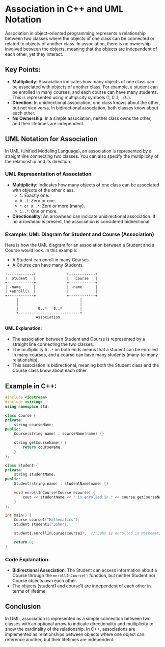 
# Association in C++ and UML Notation

Association in object-oriented programming represents a relationship between two classes where the objects of one class can be connected or related to objects of another class. In association, there is no ownership involved between the objects, meaning that the objects are independent of each other, yet they interact.

## Key Points:
- **Multiplicity**: Association indicates how many objects of one class can be associated with objects of another class. For example, a student can be enrolled in many courses, and each course can have many students. This is represented using multiplicity symbols (1, 0..1, *, 0..*).
- **Direction**: In unidirectional association, one class knows about the other, but not vice versa. In bidirectional association, both classes know about each other.
- **No Ownership**: In a simple association, neither class owns the other, and their lifetimes are independent.

## UML Notation for Association

In UML (Unified Modeling Language), an association is represented by a straight line connecting two classes. You can also specify the multiplicity of the relationship and its direction.

### UML Representation of Association
- **Multiplicity**: Indicates how many objects of one class can be associated with objects of the other class.
  - `1`: Exactly one.
  - `0..1`: Zero or one.
  - `* or 0..*`: Zero or more (many).
  - `1..*`: One or more.
- **Directionality**: An arrowhead can indicate unidirectional association. If no arrowhead is present, the association is considered bidirectional.

### Example: UML Diagram for Student and Course (Association)
Here is how the UML diagram for an association between a Student and a Course would look. In this example:

- A Student can enroll in many Courses.
- A Course can have many Students.

```
+------------+              +------------+
|  Student   |              |   Course   |
+------------+              +------------+
| -name      |              | -name      |
| +enroll()  |              |            |
+------------+              +------------+
     |                            |
     |                            |
     |         0..*   0..*        |
     +----------------------------+
              Association
```

#### UML Explanation:
- The association between Student and Course is represented by a straight line connecting the two classes.
- The multiplicity `0..*` on both ends means that a student can be enrolled in many courses, and a course can have many students (many-to-many relationship).
- This association is bidirectional, meaning both the Student class and the Course class know about each other.

## Example in C++:
```cpp
#include <iostream>
#include <string>
using namespace std;

class Course {
private:
    string courseName;
public:
    Course(string name) : courseName(name) {}

    string getCourseName() {
        return courseName;
    }
};

class Student {
private:
    string studentName;
public:
    Student(string name) : studentName(name) {}

    void enrollInCourse(Course &course) {
        cout << studentName << " is enrolled in " << course.getCourseName() << endl;
    }
};

int main() {
    Course course1("Mathematics");
    Student student1("John");

    student1.enrollInCourse(course1);  // John is enrolled in Mathematics

    return 0;
}
```

### Code Explanation:
- **Bidirectional Association**: The Student can access information about a Course through the `enrollInCourse()` function, but neither Student nor Course objects own each other.
- The objects (student1 and course1) are independent of each other in terms of lifetime.

## Conclusion

In UML, association is represented as a simple connection between two classes with an optional arrow to indicate directionality and multiplicity to show the cardinality of the relationship. In C++, associations are implemented as relationships between objects where one object can reference another, but their lifetimes are independent.
